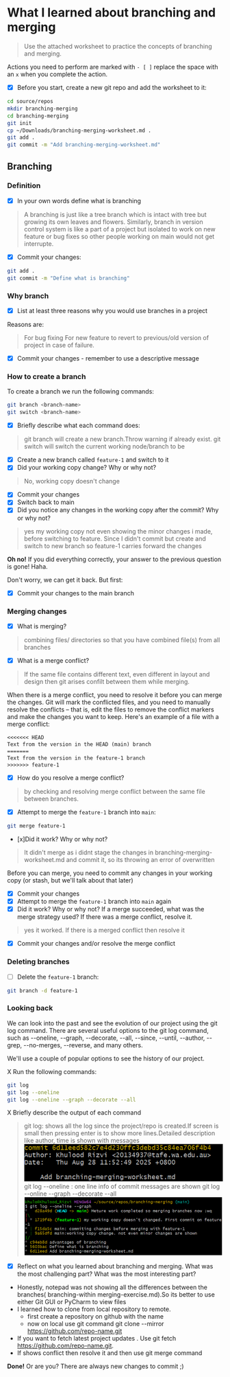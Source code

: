 # What I learned about branching and merging

> Use the attached worksheet to practice the concepts of branching and merging. 

Actions you need to perform are marked with `- [ ]` replace the space with an `x` when you complete the action.

- [x] Before you start, create a new git repo and add the worksheet to it:

```bash
cd source/repos
mkdir branching-merging
cd branching-merging
git init
cp ~/Downloads/branching-merging-worksheet.md .
git add .
git commit -m "Add branching-merging-worksheet.md"
```


## Branching

### Definition

- [x] In your own words define what is branching

> A branching is just like a tree branch which is intact with tree but growing its own leaves and flowers. 
Similarly, branch in version control system is like a part of a project but isolated to work on new feature or bug fixes so other people working on main would not get interrupte.

- [x] Commit your changes:

```bash
git add .
git commit -m "Define what is branching"
```


### Why branch

- [x] List at least three reasons why you would use branches in a project

Reasons are:
>For bug fixing
>For new feature
>to revert to previous/old version of project in case of failure.

- [x] Commit your changes - remember to use a descriptive message

### How to create a branch

To create a branch we run the following commands: 

```bash
git branch <branch-name>
git switch <branch-name>
```


- [x] Briefly describe what each command does:

> git branch <branch-name> will create a new branch.Throw warning if already exist.
> git switch <branch-name> will switch the current working node/branch to be <branch-name>

- [x] Create a new branch called `feature-1` and switch to it
- [x] Did your working copy change? Why or why not?

> No, working copy doesn't change

- [x] Commit your changes
- [x]  Switch back to main
- [x] Did you notice any changes in the working copy after the commit? Why or why not?

> yes my working copy not even showing the minor changes i made, before switching to feature.
  Since I didn't commit but create and switch to new branch so feature-1 carries forward the changes
 
**Oh no!** 
If you did everything correctly, your answer to the previous question is gone! Haha.

Don't worry, we can get it back. But first:

- [x] Commit your changes to the main branch


### Merging changes

- [x] What is merging?
> combining files/ directories so that you have combined file(s) from all branches

- [x] What is a merge conflict?
> If the same file contains different text, even different in layout and design then git 
> arises confilt between them while merging.

When there is a merge conflict, you need to resolve it before you can merge the changes. Git will mark the conflicted files, and you need to manually resolve the conflicts – that is, edit the files to remove the conflict markers and make the changes you want to keep. Here's an example of a file with a merge conflict:

```text
<<<<<<< HEAD
Text from the version in the HEAD (main) branch
=======
Text from the version in the feature-1 branch
>>>>>>> feature-1
```


- [x] How do you resolve a merge conflict?
> by checking and resolving merge conflict between the same file between branches.

- [x] Attempt to merge the `feature-1` branch into `main`:

```bash
git merge feature-1
```

- [x]Did it work? Why or why not?

> It didn't merge as i didnt stage the changes in branching-merging-worksheet.md and commit 
> it, so its throwing an error of overwritten

Before you can merge, you need to commit any changes in your working copy (or stash, but we'll talk about that later)

- [x] Commit your changes
- [x] Attempt to merge the `feature-1` branch into `main` again
- [x] Did it work? Why or why not? If a merge succeeded, what was the merge strategy used? If there was a merge conflict, resolve it.
  
> yes it worked. If there is a merged conflict then resolve it

- [x] Commit your changes and/or resolve the merge conflict

### Deleting branches

- [ ] Delete the `feature-1` branch:
```bash
git branch -d feature-1
```

### Looking back

We can look into the past and see the evolution of our project using the git log command. There are several useful options to the git log command, such as --oneline, --graph, --decorate, --all, --since, --until, --author, --grep, --no-merges, --reverse, and many others.

We'll use a couple of popular options to see the history of our project.

X Run the following commands:

```bash 
git log
git log --oneline
git log --oneline --graph --decorate --all
```
X Briefly describe the output of each command

> git log: shows all the log since the project/repo is created.If screen is small then
pressing enter is to show more lines.Detailed description like author, time is shown with
messages
 ![img.png](img.png)
> git log --oneline : one line info of commit messages are shown
> git log --online --graph --decorate --all
![img_1.png](img_1.png)


- [X] Reflect on what you learned about branching and merging. What was the most challenging part? What was the most interesting part?

* Honestly, notepad was not showing all the differences between the branches( branching-within merging-exercise.md).So its better to use either Git GUI or PyCharm to view files
* I learned how to clone from local repository to remote.
    * first create a repository on github with the name
    * now on local use git command git clone --mirror https://github.com/repo-name.git
* If you want to fetch latest project updates . Use git fetch https://github.com/repo-name.git. 
* If shows conflict then resolve it and then use git merge command


**Done!**
Or are you? There are always new changes to commit ;) 
